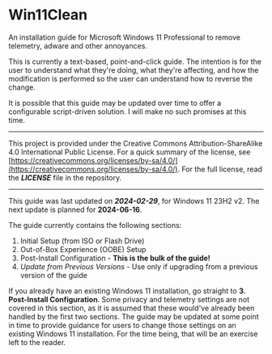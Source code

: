# Win11Clean
An installation guide for Microsoft Windows 11 Professional to remove telemetry, adware and other annoyances.

This is currently a text-based, point-and-click guide.  The intention is for the user to understand what they're doing, what they're affecting, and how the modification is performed so the user can understand how to reverse the change.

It is possible that this guide may be updated over time to offer a configurable script-driven solution.  I will make no such promises at this time.

- - - - - 

This project is provided under the Creative Commons Attribution-ShareAlike 4.0 International Public License.  For a quick summary of the license, see [https://creativecommons.org/licenses/by-sa/4.0/](https://creativecommons.org/licenses/by-sa/4.0/).  For the full license, read the ***LICENSE*** file in the repository.

- - - - -

This guide was last updated on ***2024-02-29***, for Windows 11 23H2 v2.  The next update is planned for **2024-06-16**.

The guide currently contains the following sections:

1. Initial Setup (from ISO or Flash Drive)
2. Out-of-Box Experience (OOBE) Setup
3. Post-Install Configuration - **This is the bulk of the guide!**  
4. *Update from Previous Versions* - Use only if upgrading from a previous version of the guide

If you already have an existing Windows 11 installation, go straight to **3. Post-Install Configuration**.  Some privacy and telemetry settings are not covered in this section, as it is assumed that these would've already been handled by the first two sections.  The guide may be updated at some point in time to provide guidance for users to change those settings on an existing Windows 11 installation.  For the time being, that will be an exercise left to the reader.
